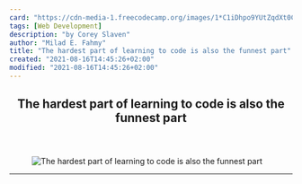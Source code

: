 ```yaml
---
card: "https://cdn-media-1.freecodecamp.org/images/1*C1iDhpo9YUtZqdXt0C2WVg.jpeg"
tags: [Web Development]
description: "by Corey Slaven"
author: "Milad E. Fahmy"
title: "The hardest part of learning to code is also the funnest part"
created: "2021-08-16T14:45:26+02:00"
modified: "2021-08-16T14:45:26+02:00"
---
```

<div class="site-wrapper">
<main id="site-main" class="site-main outer">
<div class="inner">
<article class="post-full post tag-web-development tag-programming tag-life-lessons tag-tech tag-technology ">
<header class="post-full-header">
<h1 class="post-full-title">The hardest part of learning to code is also the funnest part</h1>
</header>
<figure class="post-full-image">
<picture>
<source media="(max-width: 700px)" sizes="1px" srcset="data:image/gif;base64,R0lGODlhAQABAIAAAAAAAP///yH5BAEAAAAALAAAAAABAAEAAAIBRAA7 1w">
<source media="(min-width: 701px)" sizes="(max-width: 800px) 400px,
(max-width: 1170px) 700px,
1400px" srcset="https://cdn-media-1.freecodecamp.org/images/1*C1iDhpo9YUtZqdXt0C2WVg.jpeg 300w,
https://cdn-media-1.freecodecamp.org/images/1*C1iDhpo9YUtZqdXt0C2WVg.jpeg 600w,
https://cdn-media-1.freecodecamp.org/images/1*C1iDhpo9YUtZqdXt0C2WVg.jpeg 1000w,
https://cdn-media-1.freecodecamp.org/images/1*C1iDhpo9YUtZqdXt0C2WVg.jpeg 2000w">
<img onerror="this.style.display='none'" src="https://cdn-media-1.freecodecamp.org/images/1*C1iDhpo9YUtZqdXt0C2WVg.jpeg" alt="The hardest part of learning to code is also the funnest part">
</picture>
</figure>
<section class="post-full-content">
<div class="post-content medium-migrated-article">
</div>
<hr>
</section>
</article>
</div>
</main>
</div>
<!-- Google Tag Manager (noscript) -->
<!-- End Google Tag Manager (noscript) -->
